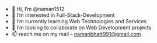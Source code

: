 - 👋 Hi, I’m @naman1512
- 👀 I’m interested in Full-Stack-Development
- 🌱 I’m currently learning Web Technologies and Services
- 💞️ I’m looking to collaborate on Web Development projects
- 📫 reach me on my mail -  namanbhatt991@gmail.com 

<!---
naman1512/naman1512 is a ✨ special ✨ repository because its `README.md` (this file) appears on your GitHub profile.
You can click the Preview link to take a look at your changes.
--->
